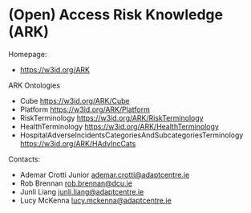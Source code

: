 (Open) Access Risk Knowledge (ARK)
===

Homepage:
* https://w3id.org/ARK

ARK Ontologies
* Cube <https://w3id.org/ARK/Cube>
* Platform <https://w3id.org/ARK/Platform>
* RiskTerminology <https://w3id.org/ARK/RiskTerminology>
* HealthTerminology <https://w3id.org/ARK/HealthTerminology>
* HospitalAdverseIncidentsCategoriesAndSubcategoriesTerminology <https://w3id.org/ARK/HAdvIncCats>

Contacts: 
* Ademar Crotti Junior <ademar.crotti@adaptcentre.ie>
* Rob Brennan <rob.brennan@dcu.ie>
* Junli Liang <junli.liang@adaptcentre.ie>
* Lucy McKenna <lucy.mckenna@adaptcentre.ie>
